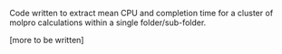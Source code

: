 Code written to extract mean CPU and completion time for a cluster of molpro calculations 
within a single folder/sub-folder.

[more to be written]
